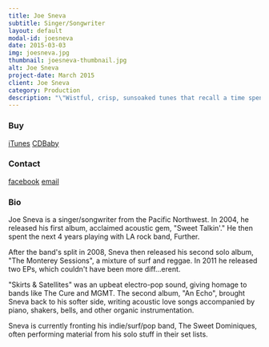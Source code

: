 ```yaml
---
title: Joe Sneva
subtitle: Singer/Songwriter
layout: default
modal-id: joesneva
date: 2015-03-03
img: joesneva.jpg
thumbnail: joesneva-thumbnail.jpg
alt: Joe Sneva
project-date: March 2015
client: Joe Sneva
category: Production
description: "\"Wistful, crisp, sunsoaked tunes that recall a time spent a beach during the summer.\" -Cameron Deuel (Whatsup Magazine)"
---
```


<h3>Buy</h3>
<a href="https://itunes.apple.com/us/album/salt-water-hymns/id911616736" target="_blank" class="btn-link">iTunes</a>
<a href="http://www.cdbaby.com/Artist/JoeSneva" target="_blank" class="btn-link">CDBaby</a>

<h3>Contact</h3>
<a href="https://www.facebook.com/joesnevamusic" target="_blank" class="symbol btn-link">facebook</a>
<a href="http://eepurl.com/0fesv" target="_blank" class="symbol btn-link">email</a>

<h3>Bio</h3>
<p>Joe Sneva is a singer/songwriter from the Pacific Northwest. In 2004, he released his first album, acclaimed acoustic gem, "Sweet Talkin'." He then spent the next 4 years playing with LA rock band, Further.</p>

<p>After the band's split in 2008, Sneva then released his second solo album, "The Monterey Sessions", a mixture of surf and reggae. In 2011 he released two EPs, which couldn't have been more diff...erent.</p>

<p>"Skirts &amp; Satellites" was an upbeat electro-pop sound, giving homage to bands like The Cure and MGMT. The second album, "An Echo", brought Sneva back to his softer side, writing acoustic love songs accompanied by piano, shakers, bells, and other organic instrumentation.</p>

<p>Sneva is currently fronting his indie/surf/pop band, The Sweet Dominiques, often performing material from his solo stuff in their set lists.</p>